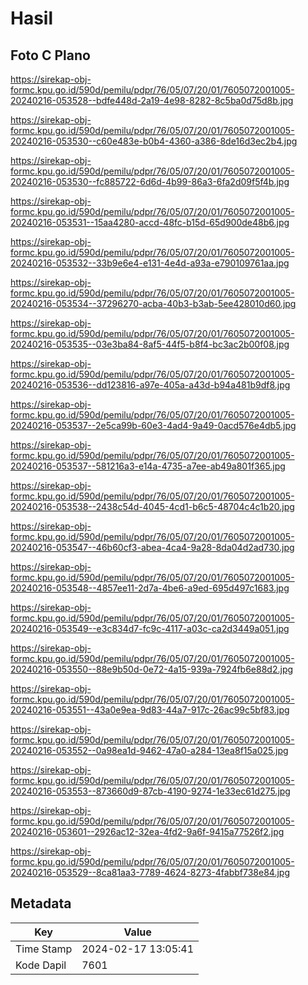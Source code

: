 # Hasil

## Foto C Plano

https://sirekap-obj-formc.kpu.go.id/590d/pemilu/pdpr/76/05/07/20/01/7605072001005-20240216-053528--bdfe448d-2a19-4e98-8282-8c5ba0d75d8b.jpg

https://sirekap-obj-formc.kpu.go.id/590d/pemilu/pdpr/76/05/07/20/01/7605072001005-20240216-053530--c60e483e-b0b4-4360-a386-8de16d3ec2b4.jpg

https://sirekap-obj-formc.kpu.go.id/590d/pemilu/pdpr/76/05/07/20/01/7605072001005-20240216-053530--fc885722-6d6d-4b99-86a3-6fa2d09f5f4b.jpg

https://sirekap-obj-formc.kpu.go.id/590d/pemilu/pdpr/76/05/07/20/01/7605072001005-20240216-053531--15aa4280-accd-48fc-b15d-65d900de48b6.jpg

https://sirekap-obj-formc.kpu.go.id/590d/pemilu/pdpr/76/05/07/20/01/7605072001005-20240216-053532--33b9e6e4-e131-4e4d-a93a-e790109761aa.jpg

https://sirekap-obj-formc.kpu.go.id/590d/pemilu/pdpr/76/05/07/20/01/7605072001005-20240216-053534--37296270-acba-40b3-b3ab-5ee428010d60.jpg

https://sirekap-obj-formc.kpu.go.id/590d/pemilu/pdpr/76/05/07/20/01/7605072001005-20240216-053535--03e3ba84-8af5-44f5-b8f4-bc3ac2b00f08.jpg

https://sirekap-obj-formc.kpu.go.id/590d/pemilu/pdpr/76/05/07/20/01/7605072001005-20240216-053536--dd123816-a97e-405a-a43d-b94a481b9df8.jpg

https://sirekap-obj-formc.kpu.go.id/590d/pemilu/pdpr/76/05/07/20/01/7605072001005-20240216-053537--2e5ca99b-60e3-4ad4-9a49-0acd576e4db5.jpg

https://sirekap-obj-formc.kpu.go.id/590d/pemilu/pdpr/76/05/07/20/01/7605072001005-20240216-053537--581216a3-e14a-4735-a7ee-ab49a801f365.jpg

https://sirekap-obj-formc.kpu.go.id/590d/pemilu/pdpr/76/05/07/20/01/7605072001005-20240216-053538--2438c54d-4045-4cd1-b6c5-48704c4c1b20.jpg

https://sirekap-obj-formc.kpu.go.id/590d/pemilu/pdpr/76/05/07/20/01/7605072001005-20240216-053547--46b60cf3-abea-4ca4-9a28-8da04d2ad730.jpg

https://sirekap-obj-formc.kpu.go.id/590d/pemilu/pdpr/76/05/07/20/01/7605072001005-20240216-053548--4857ee11-2d7a-4be6-a9ed-695d497c1683.jpg

https://sirekap-obj-formc.kpu.go.id/590d/pemilu/pdpr/76/05/07/20/01/7605072001005-20240216-053549--e3c834d7-fc9c-4117-a03c-ca2d3449a051.jpg

https://sirekap-obj-formc.kpu.go.id/590d/pemilu/pdpr/76/05/07/20/01/7605072001005-20240216-053550--88e9b50d-0e72-4a15-939a-7924fb6e88d2.jpg

https://sirekap-obj-formc.kpu.go.id/590d/pemilu/pdpr/76/05/07/20/01/7605072001005-20240216-053551--43a0e9ea-9d83-44a7-917c-26ac99c5bf83.jpg

https://sirekap-obj-formc.kpu.go.id/590d/pemilu/pdpr/76/05/07/20/01/7605072001005-20240216-053552--0a98ea1d-9462-47a0-a284-13ea8f15a025.jpg

https://sirekap-obj-formc.kpu.go.id/590d/pemilu/pdpr/76/05/07/20/01/7605072001005-20240216-053553--873660d9-87cb-4190-9274-1e33ec61d275.jpg

https://sirekap-obj-formc.kpu.go.id/590d/pemilu/pdpr/76/05/07/20/01/7605072001005-20240216-053601--2926ac12-32ea-4fd2-9a6f-9415a77526f2.jpg

https://sirekap-obj-formc.kpu.go.id/590d/pemilu/pdpr/76/05/07/20/01/7605072001005-20240216-053529--8ca81aa3-7789-4624-8273-4fabbf738e84.jpg


## Metadata

| Key        | Value               |
| ---------- | ------------------- |
| Time Stamp | 2024-02-17 13:05:41 |
| Kode Dapil | 7601                |



